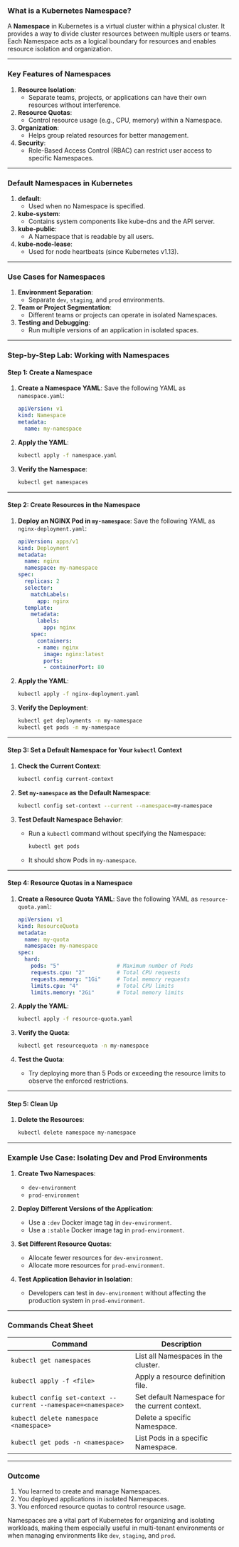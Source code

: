 ### **What is a Kubernetes Namespace?**

A **Namespace** in Kubernetes is a virtual cluster within a physical cluster. It provides a way to divide cluster resources between multiple users or teams. Each Namespace acts as a logical boundary for resources and enables resource isolation and organization.

---

### **Key Features of Namespaces**
1. **Resource Isolation**:
   - Separate teams, projects, or applications can have their own resources without interference.
2. **Resource Quotas**:
   - Control resource usage (e.g., CPU, memory) within a Namespace.
3. **Organization**:
   - Helps group related resources for better management.
4. **Security**:
   - Role-Based Access Control (RBAC) can restrict user access to specific Namespaces.

---

### **Default Namespaces in Kubernetes**
1. **default**:
   - Used when no Namespace is specified.
2. **kube-system**:
   - Contains system components like kube-dns and the API server.
3. **kube-public**:
   - A Namespace that is readable by all users.
4. **kube-node-lease**:
   - Used for node heartbeats (since Kubernetes v1.13).

---

### **Use Cases for Namespaces**
1. **Environment Separation**:
   - Separate `dev`, `staging`, and `prod` environments.
2. **Team or Project Segmentation**:
   - Different teams or projects can operate in isolated Namespaces.
3. **Testing and Debugging**:
   - Run multiple versions of an application in isolated spaces.

---

### **Step-by-Step Lab: Working with Namespaces**

#### **Step 1: Create a Namespace**

1. **Create a Namespace YAML**:
   Save the following YAML as `namespace.yaml`:
   ```yaml
   apiVersion: v1
   kind: Namespace
   metadata:
     name: my-namespace
   ```

2. **Apply the YAML**:
   ```bash
   kubectl apply -f namespace.yaml
   ```

3. **Verify the Namespace**:
   ```bash
   kubectl get namespaces
   ```

---

#### **Step 2: Create Resources in the Namespace**

1. **Deploy an NGINX Pod in `my-namespace`**:
   Save the following YAML as `nginx-deployment.yaml`:
   ```yaml
   apiVersion: apps/v1
   kind: Deployment
   metadata:
     name: nginx
     namespace: my-namespace
   spec:
     replicas: 2
     selector:
       matchLabels:
         app: nginx
     template:
       metadata:
         labels:
           app: nginx
       spec:
         containers:
         - name: nginx
           image: nginx:latest
           ports:
           - containerPort: 80
   ```

2. **Apply the YAML**:
   ```bash
   kubectl apply -f nginx-deployment.yaml
   ```

3. **Verify the Deployment**:
   ```bash
   kubectl get deployments -n my-namespace
   kubectl get pods -n my-namespace
   ```

---

#### **Step 3: Set a Default Namespace for Your `kubectl` Context**

1. **Check the Current Context**:
   ```bash
   kubectl config current-context
   ```

2. **Set `my-namespace` as the Default Namespace**:
   ```bash
   kubectl config set-context --current --namespace=my-namespace
   ```

3. **Test Default Namespace Behavior**:
   - Run a `kubectl` command without specifying the Namespace:
     ```bash
     kubectl get pods
     ```

   - It should show Pods in `my-namespace`.

---

#### **Step 4: Resource Quotas in a Namespace**

1. **Create a Resource Quota YAML**:
   Save the following YAML as `resource-quota.yaml`:
   ```yaml
   apiVersion: v1
   kind: ResourceQuota
   metadata:
     name: my-quota
     namespace: my-namespace
   spec:
     hard:
       pods: "5"                  # Maximum number of Pods
       requests.cpu: "2"          # Total CPU requests
       requests.memory: "1Gi"     # Total memory requests
       limits.cpu: "4"            # Total CPU limits
       limits.memory: "2Gi"       # Total memory limits
   ```

2. **Apply the YAML**:
   ```bash
   kubectl apply -f resource-quota.yaml
   ```

3. **Verify the Quota**:
   ```bash
   kubectl get resourcequota -n my-namespace
   ```

4. **Test the Quota**:
   - Try deploying more than 5 Pods or exceeding the resource limits to observe the enforced restrictions.

---

#### **Step 5: Clean Up**

1. **Delete the Resources**:
   ```bash
   kubectl delete namespace my-namespace
   ```

---

### **Example Use Case: Isolating Dev and Prod Environments**

1. **Create Two Namespaces**:
   - `dev-environment`
   - `prod-environment`

2. **Deploy Different Versions of the Application**:
   - Use a `:dev` Docker image tag in `dev-environment`.
   - Use a `:stable` Docker image tag in `prod-environment`.

3. **Set Different Resource Quotas**:
   - Allocate fewer resources for `dev-environment`.
   - Allocate more resources for `prod-environment`.

4. **Test Application Behavior in Isolation**:
   - Developers can test in `dev-environment` without affecting the production system in `prod-environment`.

---

### **Commands Cheat Sheet**
| Command                                      | Description                                |
|----------------------------------------------|--------------------------------------------|
| `kubectl get namespaces`                     | List all Namespaces in the cluster.       |
| `kubectl apply -f <file>`                    | Apply a resource definition file.         |
| `kubectl config set-context --current --namespace=<namespace>` | Set default Namespace for the current context. |
| `kubectl delete namespace <namespace>`       | Delete a specific Namespace.              |
| `kubectl get pods -n <namespace>`            | List Pods in a specific Namespace.        |

---

### **Outcome**
1. You learned to create and manage Namespaces.
2. You deployed applications in isolated Namespaces.
3. You enforced resource quotas to control resource usage.

Namespaces are a vital part of Kubernetes for organizing and isolating workloads, making them especially useful in multi-tenant environments or when managing environments like `dev`, `staging`, and `prod`.
